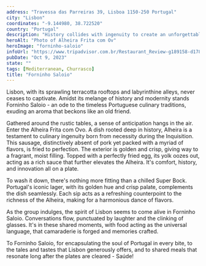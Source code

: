 ```yaml
---
address: "Travessa das Parreiras 39, Lisboa 1150-250 Portugal"
city: "Lisbon"
coordinates: "-9.144980, 38.722520"
country: "Portugal"
description: "History collides with ingenuity to create an unforgettable cultural immersion"
heroAlt: "Photo of Alheira Frita com Ov"
heroImage: "forninho-saloio"
infoUrl: "https://www.tripadvisor.com.br/Restaurant_Review-g189158-d1783724-Reviews-Restaurante_Forninho_Saloio-Lisbon_Lisbon_District_Central_Portugal.html"
pubDate: "Oct 9, 2023"
state: ""
tags: [Mediterranean, Churrasco]
title: "Forninho Saloio"
---
```


Lisbon, with its sprawling terracotta rooftops and labyrinthine alleys, never ceases to captivate. Amidst its melange of history and modernity stands Forninho Saloio - an ode to the timeless Portuguese culinary traditions, exuding an aroma that beckons like an old friend.

Gathered around the rustic tables, a sense of anticipation hangs in the air. Enter the Alheira Frita com Ovo. A dish rooted deep in history, Alheira is a testament to culinary ingenuity born from necessity during the Inquisition. This sausage, distinctively absent of pork yet packed with a myriad of flavors, is fried to perfection. The exterior is golden and crisp, giving way to a fragrant, moist filling. Topped with a perfectly fried egg, its yolk oozes out, acting as a rich sauce that further elevates the Alheira. It's comfort, history, and innovation all on a plate.

To wash it down, there's nothing more fitting than a chilled Super Bock. Portugal's iconic lager, with its golden hue and crisp palate, complements the dish seamlessly. Each sip acts as a refreshing counterpoint to the richness of the Alheira, making for a harmonious dance of flavors.

As the group indulges, the spirit of Lisbon seems to come alive in Forninho Saloio. Conversations flow, punctuated by laughter and the clinking of glasses. It's in these shared moments, with food acting as the universal language, that camaraderie is forged and memories crafted.

To Forninho Saloio, for encapsulating the soul of Portugal in every bite, to the tales and tastes that Lisbon generously offers, and to shared meals that resonate long after the plates are cleared - Saúde!
